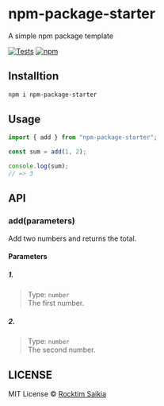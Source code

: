 # npm-package-starter

A simple npm package template

[![Tests](https://github.com/rocktimsaikia/npm-package-starter/actions/workflows/tests.yml/badge.svg)](https://github.com/rocktimsaikia/npm-package-starter/actions/workflows/tests.yml) [![npm](https://img.shields.io/npm/v/npm-package-starter?color=bright)](https://npmjs.com/package/npm-package-starter)

## Installtion

```sh
npm i npm-package-starter
```

## Usage

```javascript
import { add } from "npm-package-starter";

const sum = add(1, 2);

console.log(sum);
// => 3
```

## API

### add(parameters)

Add two numbers and returns the total.

#### Parameters

##### 1.

> Type: `number` \
> The first number.

##### 2.

> Type: `number` \
> The second number.

## LICENSE

MIT License &copy; [Rocktim Saikia](https://rocktimsaikia.dev)
